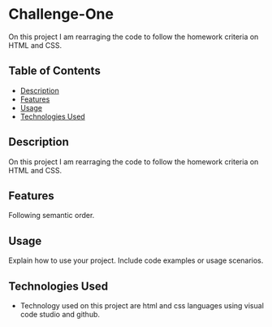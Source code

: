 # Challenge-One

On this project I am rearraging the code to follow the homework criteria on HTML and CSS. 
## Table of Contents

- [Description](#description)
- [Features](#features)
- [Usage](#usage)
- [Technologies Used](#technologies-used)

## Description

On this project I am rearraging the code to follow the homework criteria on HTML and CSS. 

## Features

Following semantic order. 

## Usage

Explain how to use your project. Include code examples or usage scenarios.


## Technologies Used

- Technology used on this project are html and css languages using visual code studio and github.
